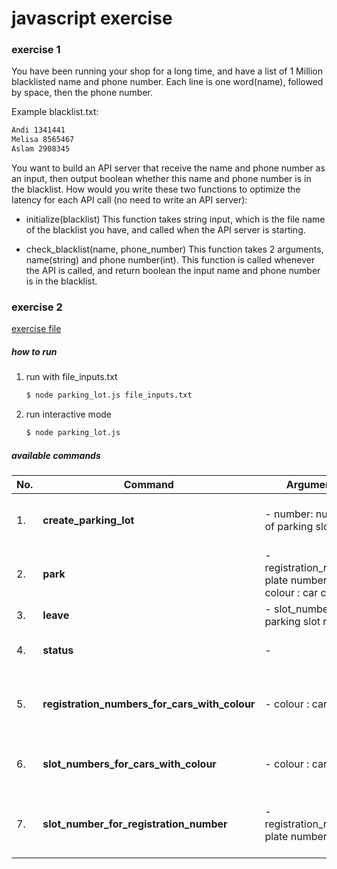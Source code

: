 # javascript exercise

### exercise 1
You have been running your shop for a long time, and have a list of 1 Million blacklisted name and phone number. Each line is one word(name), followed by space, then the phone number.

Example blacklist.txt:
```bash
Andi 1341441
Melisa 8565467 
Aslam 2908345
```

You want to build an API server that receive the name and phone number as an input, then output boolean whether this name and phone number is in the blacklist. How would you write these two functions to optimize the latency for each API call (no need to write an API server):

- initialize(blacklist)
This function takes string input, which is the file name of the blacklist you have, and called when the API server is starting.

- check_blacklist(name, phone_number)
This function takes 2 arguments, name(string) and phone number(int). This function is called whenever the API is called, and return boolean the input name and phone number is in the blacklist.

### exercise 2
[exercise file](exercise-2/Moving%20Bytes%20-%20Engineering%20Exercise.pdf)

##### how to run
1. run with file_inputs.txt
    ```bash
    $ node parking_lot.js file_inputs.txt
    ```
2. run interactive mode
    ```bash
    $ node parking_lot.js
    ```
   
##### available commands
No. | Command | Arguments | Description
--- | --- | --- | ---
1. | **create_parking_lot** | - number: number of parking slots  | initialize new parking lot slots
2. | **park** | - registration_number: plate number - colour : car colour | park a car
3. | **leave** | - slot_number: parking slot number | a car left
4. | **status** | - | print cars in parking area
5. | **registration_numbers_for_cars_with_colour** | - colour : car colour | find cars registration number using car's colour
6. | **slot_numbers_for_cars_with_colour** | - colour : car colour | find cars slot number using car's colour
7. | **slot_number_for_registration_number** | - registration_number: plate number | find cars slot number using car's registration number